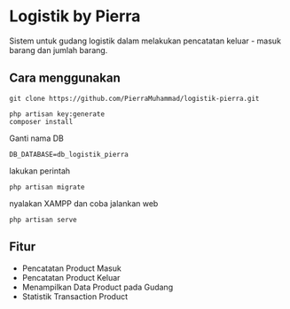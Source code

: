 # Logistik by Pierra
Sistem untuk gudang logistik dalam melakukan pencatatan keluar - masuk barang dan jumlah barang.

## Cara menggunakan
```
git clone https://github.com/PierraMuhammad/logistik-pierra.git
```

```
php artisan key:generate
composer install
```

Ganti nama DB
```
DB_DATABASE=db_logistik_pierra
```
lakukan perintah
```
php artisan migrate
```

nyalakan XAMPP dan coba jalankan web
```
php artisan serve
```

## Fitur
- Pencatatan Product Masuk
- Pencatatan Product Keluar
- Menampilkan Data Product pada Gudang
- Statistik Transaction Product